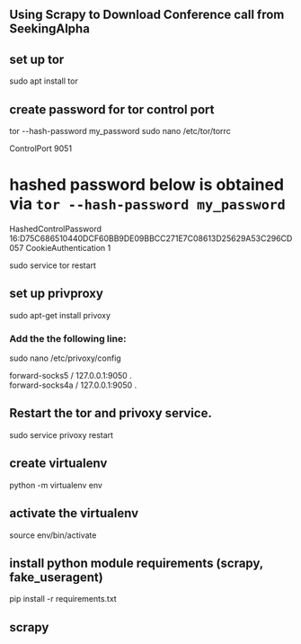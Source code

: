## Using Scrapy to Download Conference call from SeekingAlpha


## set up tor
sudo apt install tor


## create password for tor control port
tor --hash-password my_password
sudo nano /etc/tor/torrc

ControlPort 9051
# hashed password below is obtained via `tor --hash-password my_password`
HashedControlPassword 16:D75C686510440DCF60BB9DE09BBCC271E7C08613D25629A53C296CD057
CookieAuthentication 1



sudo service tor restart  

## set up privproxy
sudo apt-get install privoxy


### Add the the following line:
sudo nano /etc/privoxy/config  


forward-socks5 / 127.0.0.1:9050 .  
forward-socks4a / 127.0.0.1:9050 .


## Restart the tor and privoxy service.

sudo service privoxy restart


## create virtualenv 
python -m virtualenv env

## activate the virtualenv
source env/bin/activate

## install python module requirements (scrapy, fake_useragent)
pip install -r requirements.txt

## scrapy

